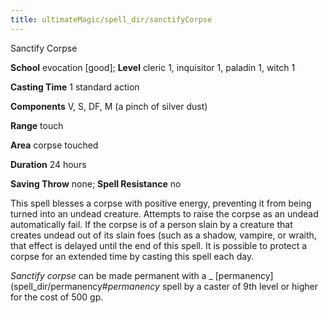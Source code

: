 ```yaml
---
title: ultimateMagic/spell_dir/sanctifyCorpse
---
```

Sanctify Corpse

**School** evocation [good]; **Level** cleric 1, inquisitor 1, paladin 1, witch 1

**Casting Time** 1 standard action

**Components** V, S, DF, M (a pinch of silver dust)

**Range** touch

**Area** corpse touched

**Duration** 24 hours

**Saving Throw** none; **Spell Resistance** no

This spell blesses a corpse with positive energy, preventing it from being turned into an undead creature. Attempts to raise the corpse as an undead automatically fail. If the corpse is of a person slain by a creature that creates undead out of its slain foes (such as a shadow, vampire, or wraith, that effect is delayed until the end of this spell. It is possible to protect a corpse for an extended time by casting this spell each day.

_Sanctify corpse_ can be made permanent with a _ [permanency](spell_dir/permanency#_permanency_ spell by a caster of 9th level or higher for the cost of 500 gp.

